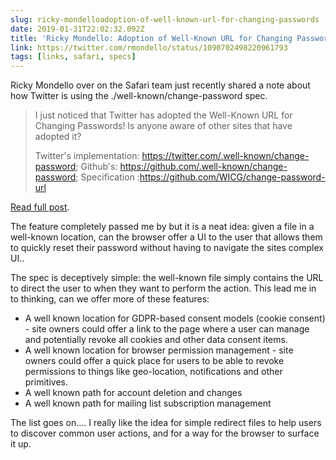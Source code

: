 ```yaml
---
slug: ricky-mondelloadoption-of-well-known-url-for-changing-passwords
date: 2019-01-31T22:02:32.092Z
title: 'Ricky Mondello: Adoption of Well-Known URL for Changing Passwords'
link: https://twitter.com/rmondello/status/1090702498220961793
tags: [links, safari, specs]
---
```

Ricky Mondello over on the Safari team just recently shared a note about how Twitter is using the ./well-known/change-password spec.

> I just noticed that Twitter has adopted the Well-Known URL for Changing Passwords! Is anyone aware of other sites that have adopted it?
> 
> Twitter's implementation: https://twitter.com/.well-known/change-password;
> Github's: https://github.com/.well-known/change-password;
> Specification :https://github.com/WICG/change-password-url

[Read full post](https://twitter.com/rmondello/status/1090702498220961793).

The feature completely passed me by but it is a neat idea: given a file in a well-known location, can the browser offer a UI to  the user that allows them to quickly reset their password without having to navigate the sites complex UI..

The spec is deceptively simple: the well-known file simply contains the URL to direct the user to when they want to perform the action. This lead me in to thinking, can we offer more of these features:

* A well known location for GDPR-based consent models (cookie consent) - site owners could offer a link to the page where a user can manage and potentially revoke all cookies and other data consent items.
* A well known location for browser permission management - site owners could offer a quick place for users to be able to revoke permissions to things like geo-location, notifications and other primitives.
* A well known path for account deletion and changes
* A well known path for mailing list subscription management

The list goes on.... I really like the idea for simple redirect files to help users to discover common user actions, and for a way for the browser to surface it up.
